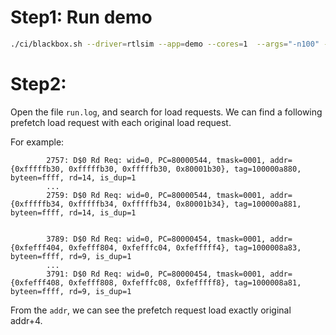 # Step1: Run demo
```bash
./ci/blackbox.sh --driver=rtlsim --app=demo --cores=1  --args="-n100" --debug
```
# Step2: 
Open the file `run.log`, and search for load requests.
We can find a following prefetch load request with each original load request. 

For example:
```
        2757: D$0 Rd Req: wid=0, PC=80000544, tmask=0001, addr={0xfffffb30, 0xfffffb30, 0xfffffb30, 0x80001b30}, tag=100000a880, byteen=ffff, rd=14, is_dup=1
        ...
        2759: D$0 Rd Req: wid=0, PC=80000544, tmask=0001, addr={0xfffffb34, 0xfffffb34, 0xfffffb34, 0x80001b34}, tag=100000a881, byteen=ffff, rd=14, is_dup=1


        3789: D$0 Rd Req: wid=0, PC=80000454, tmask=0001, addr={0xfefff404, 0xfefff804, 0xfefffc04, 0xfefffff4}, tag=1000008a83, byteen=ffff, rd=9, is_dup=1
        ...
        3791: D$0 Rd Req: wid=0, PC=80000454, tmask=0001, addr={0xfefff408, 0xfefff808, 0xfefffc08, 0xfefffff8}, tag=1000008a81, byteen=ffff, rd=9, is_dup=1
```
From the `addr`, we can see the prefetch request load exactly original addr+4.